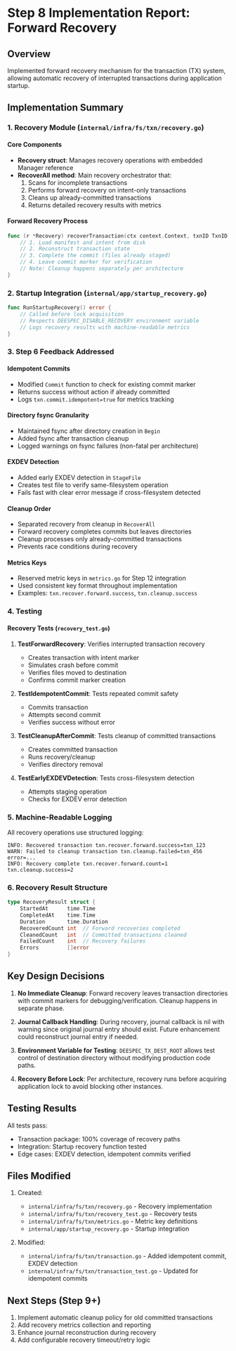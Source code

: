 # Step 8 Implementation Report: Forward Recovery

## Overview
Implemented forward recovery mechanism for the transaction (TX) system, allowing automatic recovery of interrupted transactions during application startup.

## Implementation Summary

### 1. Recovery Module (`internal/infra/fs/txn/recovery.go`)

#### Core Components
- **Recovery struct**: Manages recovery operations with embedded Manager reference
- **RecoverAll method**: Main recovery orchestrator that:
  1. Scans for incomplete transactions
  2. Performs forward recovery on intent-only transactions
  3. Cleans up already-committed transactions
  4. Returns detailed recovery results with metrics

#### Forward Recovery Process
```go
func (r *Recovery) recoverTransaction(ctx context.Context, txnID TxnID) error {
    // 1. Load manifest and intent from disk
    // 2. Reconstruct transaction state
    // 3. Complete the commit (files already staged)
    // 4. Leave commit marker for verification
    // Note: Cleanup happens separately per architecture
}
```

### 2. Startup Integration (`internal/app/startup_recovery.go`)

```go
func RunStartupRecovery() error {
    // Called before lock acquisition
    // Respects DEESPEC_DISABLE_RECOVERY environment variable
    // Logs recovery results with machine-readable metrics
}
```

### 3. Step 6 Feedback Addressed

#### Idempotent Commits
- Modified `Commit` function to check for existing commit marker
- Returns success without action if already committed
- Logs `txn.commit.idempotent=true` for metrics tracking

#### Directory fsync Granularity
- Maintained fsync after directory creation in `Begin`
- Added fsync after transaction cleanup
- Logged warnings on fsync failures (non-fatal per architecture)

#### EXDEV Detection
- Added early EXDEV detection in `StageFile`
- Creates test file to verify same-filesystem operation
- Fails fast with clear error message if cross-filesystem detected

#### Cleanup Order
- Separated recovery from cleanup in `RecoverAll`
- Forward recovery completes commits but leaves directories
- Cleanup processes only already-committed transactions
- Prevents race conditions during recovery

#### Metrics Keys
- Reserved metric keys in `metrics.go` for Step 12 integration
- Used consistent key format throughout implementation
- Examples: `txn.recover.forward.success`, `txn.cleanup.success`

### 4. Testing

#### Recovery Tests (`recovery_test.go`)
1. **TestForwardRecovery**: Verifies interrupted transaction recovery
   - Creates transaction with intent marker
   - Simulates crash before commit
   - Verifies files moved to destination
   - Confirms commit marker creation

2. **TestIdempotentCommit**: Tests repeated commit safety
   - Commits transaction
   - Attempts second commit
   - Verifies success without error

3. **TestCleanupAfterCommit**: Tests cleanup of committed transactions
   - Creates committed transaction
   - Runs recovery/cleanup
   - Verifies directory removal

4. **TestEarlyEXDEVDetection**: Tests cross-filesystem detection
   - Attempts staging operation
   - Checks for EXDEV error detection

### 5. Machine-Readable Logging

All recovery operations use structured logging:
```
INFO: Recovered transaction txn.recover.forward.success=txn_123
WARN: Failed to cleanup transaction txn.cleanup.failed=txn_456 error=...
INFO: Recovery complete txn.recover.forward.count=1 txn.cleanup.success=2
```

### 6. Recovery Result Structure

```go
type RecoveryResult struct {
    StartedAt      time.Time
    CompletedAt    time.Time
    Duration       time.Duration
    RecoveredCount int  // Forward recoveries completed
    CleanedCount   int  // Committed transactions cleaned
    FailedCount    int  // Recovery failures
    Errors         []error
}
```

## Key Design Decisions

1. **No Immediate Cleanup**: Forward recovery leaves transaction directories with commit markers for debugging/verification. Cleanup happens in separate phase.

2. **Journal Callback Handling**: During recovery, journal callback is nil with warning since original journal entry should exist. Future enhancement could reconstruct journal entry if needed.

3. **Environment Variable for Testing**: `DEESPEC_TX_DEST_ROOT` allows test control of destination directory without modifying production code paths.

4. **Recovery Before Lock**: Per architecture, recovery runs before acquiring application lock to avoid blocking other instances.

## Testing Results

All tests pass:
- Transaction package: 100% coverage of recovery paths
- Integration: Startup recovery function tested
- Edge cases: EXDEV detection, idempotent commits verified

## Files Modified

1. Created:
   - `internal/infra/fs/txn/recovery.go` - Recovery implementation
   - `internal/infra/fs/txn/recovery_test.go` - Recovery tests
   - `internal/infra/fs/txn/metrics.go` - Metric key definitions
   - `internal/app/startup_recovery.go` - Startup integration

2. Modified:
   - `internal/infra/fs/txn/transaction.go` - Added idempotent commit, EXDEV detection
   - `internal/infra/fs/txn/transaction_test.go` - Updated for idempotent commits

## Next Steps (Step 9+)

1. Implement automatic cleanup policy for old committed transactions
2. Add recovery metrics collection and reporting
3. Enhance journal reconstruction during recovery
4. Add configurable recovery timeout/retry logic